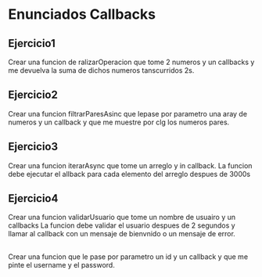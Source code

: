 # Enunciados Callbacks

## Ejercicio1
Crear una funcion de ralizarOperacion que tome 2 numeros 
y un callbacks y me devuelva la suma de dichos numeros tanscurridos 2s.

## Ejercicio2
Crear una funcion filtrarParesAsinc que lepase por parametro una aray de numeros y un callback
y que me muestre por clg los numeros pares.

## Ejercicio3
Crear una funcion iterarAsync que tome un arreglo y in callback. La funcion debe ejecutar el allback para cada elemento del arreglo despues
de 3000s

## Ejercicio4
Crear una funcion validarUsuario que tome un nombre de usuairo y un callbacks
La funcion debe validar el usuario despues de 2 segundos y llamar al callback con un mensaje de bienvnido o un mensaje de error.

##
Crear una funcion que le pase por parametro un id y un callback 
y que me pinte el username y el password.

